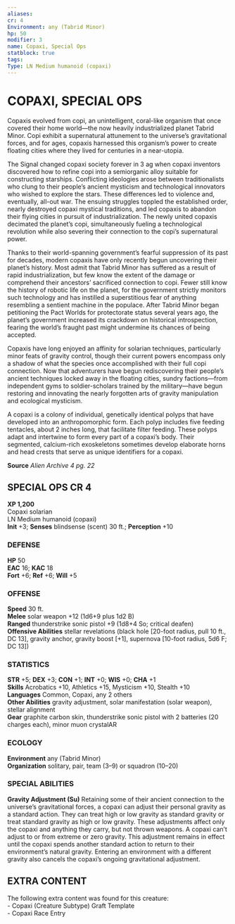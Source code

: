 ```yaml
---
aliases: 
cr: 4
Environment: any (Tabrid Minor)  
hp: 50
modifier: 3
name: Copaxi, Special Ops
statblock: true
tags: 
Type: LN Medium humanoid (copaxi)  
---
```

# COPAXI, SPECIAL OPS
Copaxis evolved from copi, an unintelligent, coral-like organism that once covered their home world—the now heavily industrialized planet Tabrid Minor. Copi exhibit a supernatural attunement to the universe’s gravitational forces, and for ages, copaxis harnessed this organism’s power to create floating cities where they lived for centuries in a near-utopia.

The Signal changed copaxi society forever in 3 ag when copaxi inventors discovered how to refine copi into a semiorganic alloy suitable for constructing starships. Conflicting ideologies arose between traditionalists who clung to their people’s ancient mysticism and technological innovators who wished to explore the stars. These differences led to violence and, eventually, all-out war. The ensuing struggles toppled the established order, nearly destroyed copaxi mystical traditions, and led copaxis to abandon their flying cities in pursuit of industrialization. The newly united copaxis decimated the planet’s copi, simultaneously fueling a technological revolution while also severing their connection to the copi’s supernatural power.

Thanks to their world-spanning government’s fearful suppression of its past for decades, modern copaxis have only recently begun uncovering their planet’s history. Most admit that Tabrid Minor has suffered as a result of rapid industrialization, but few know the extent of the damage or comprehend their ancestors’ sacrificed connection to copi. Fewer still know the history of robotic life on the planet, for the government strictly monitors such technology and has instilled a superstitious fear of anything resembling a sentient machine in the populace. After Tabrid Minor began petitioning the Pact Worlds for protectorate status several years ago, the planet’s government increased its crackdown on historical introspection, fearing the world’s fraught past might undermine its chances of being accepted.

Copaxis have long enjoyed an affinity for solarian techniques, particularly minor feats of gravity control, though their current powers encompass only a shadow of what the species once accomplished with their full copi connection. Now that adventurers have begun rediscovering their people’s ancient techniques locked away in the floating cities, sundry factions—from independent gyms to soldier-scholars trained by the military—have begun restoring and innovating the nearly forgotten arts of gravity manipulation and ecological mysticism.

A copaxi is a colony of individual, genetically identical polyps that have developed into an anthropomorphic form. Each polyp includes five feeding tentacles, about 2 inches long, that facilitate filter feeding. These polyps adapt and intertwine to form every part of a copaxi’s body. Their segmented, calcium-rich exoskeletons sometimes develop elaborate horns and head crests that serve as unique identifiers for a copaxi.

**Source** _Alien Archive 4 pg. 22_

## SPECIAL OPS CR 4

**XP 1,200**  
Copaxi solarian  
LN Medium humanoid (copaxi)  
**Init** +3; **Senses** blindsense (scent) 30 ft.; **Perception** +10  

### DEFENSE

**HP** 50  
**EAC** 16; **KAC** 18  
**Fort** +6; **Ref** +6; **Will** +5  

### OFFENSE

**Speed** 30 ft.  
**Melee** solar weapon +12 (1d6+9 plus 1d2 B)  
**Ranged** thunderstrike sonic pistol +9 (1d8+4 So; critical deafen)  
**Offensive Abilities** stellar revelations (black hole \[20-foot radius, pull 10 ft., DC 13\], gravity anchor, gravity boost \[+1\], supernova \[10-foot radius, 5d6 F; DC 13\])

### STATISTICS

**STR** +5; **DEX** +3; **CON** +1; **INT** +0; **WIS** +0; **CHA** +1  
**Skills** Acrobatics +10, Athletics +15, Mysticism +10, Stealth +10  
**Languages** Common, Copaxi, any 2 others  
**Other Abilities** gravity adjustment, solar manifestation (solar weapon), stellar alignment  
**Gear** graphite carbon skin, thunderstrike sonic pistol with 2 batteries (20 charges each), minor muon crystalAR

### ECOLOGY

**Environment** any (Tabrid Minor)  
**Organization** solitary, pair, team (3–9) or squadron (10–20)

### SPECIAL ABILITIES

**Gravity Adjustment (Su)** Retaining some of their ancient connection to the universe’s gravitational forces, a copaxi can adjust their personal gravity as a standard action. They can treat high or low gravity as standard gravity or treat standard gravity as high or low gravity. These adjustments affect only the copaxi and anything they carry, but not thrown weapons. A copaxi can’t adjust to or from extreme or zero gravity. This adjustment remains in effect until the copaxi spends another standard action to return to their environment’s natural gravity. Entering an environment with a different gravity also cancels the copaxi’s ongoing gravitational adjustment.

## EXTRA CONTENT

The following extra content was found for this creature:  
\- Copaxi (Creature Subtype) Graft Template  
\- Copaxi Race Entry

